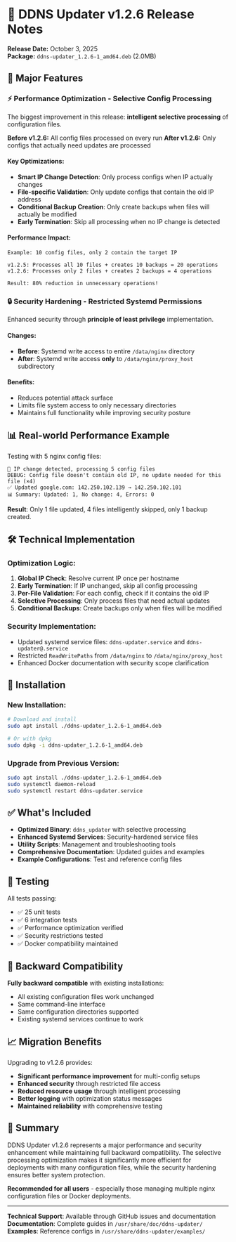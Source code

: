 # 🚀 DDNS Updater v1.2.6 Release Notes

**Release Date:** October 3, 2025  
**Package:** `ddns-updater_1.2.6-1_amd64.deb` (2.0MB)

## 🎯 Major Features

### ⚡ **Performance Optimization - Selective Config Processing**
The biggest improvement in this release: **intelligent selective processing** of configuration files.

**Before v1.2.6:** All config files processed on every run
**After v1.2.6:** Only configs that actually need updates are processed

#### Key Optimizations:
- **Smart IP Change Detection**: Only process configs when IP actually changes
- **File-specific Validation**: Only update configs that contain the old IP address  
- **Conditional Backup Creation**: Only create backups when files will actually be modified
- **Early Termination**: Skip all processing when no IP change is detected

#### Performance Impact:
```
Example: 10 config files, only 2 contain the target IP

v1.2.5: Processes all 10 files + creates 10 backups = 20 operations
v1.2.6: Processes only 2 files + creates 2 backups = 4 operations
        
Result: 80% reduction in unnecessary operations!
```

### 🔒 **Security Hardening - Restricted Systemd Permissions**
Enhanced security through **principle of least privilege** implementation.

#### Changes:
- **Before**: Systemd write access to entire `/data/nginx` directory
- **After**: Systemd write access **only** to `/data/nginx/proxy_host` subdirectory

#### Benefits:
- Reduces potential attack surface
- Limits file system access to only necessary directories
- Maintains full functionality while improving security posture

## 📊 **Real-world Performance Example**

Testing with 5 nginx config files:
```
🔄 IP change detected, processing 5 config files
DEBUG: Config file doesn't contain old IP, no update needed for this file (×4)
✅ Updated google.com: 142.250.102.139 → 142.250.102.101
📊 Summary: Updated: 1, No change: 4, Errors: 0
```

**Result**: Only 1 file updated, 4 files intelligently skipped, only 1 backup created.

## 🛠️ **Technical Implementation**

### Optimization Logic:
1. **Global IP Check**: Resolve current IP once per hostname
2. **Early Termination**: If IP unchanged, skip all config processing  
3. **Per-File Validation**: For each config, check if it contains the old IP
4. **Selective Processing**: Only process files that need actual updates
5. **Conditional Backups**: Create backups only when files will be modified

### Security Implementation:
- Updated systemd service files: `ddns-updater.service` and `ddns-updater@.service`
- Restricted `ReadWritePaths` from `/data/nginx` to `/data/nginx/proxy_host`
- Enhanced Docker documentation with security scope clarification

## 🚀 **Installation**

### New Installation:
```bash
# Download and install
sudo apt install ./ddns-updater_1.2.6-1_amd64.deb

# Or with dpkg
sudo dpkg -i ddns-updater_1.2.6-1_amd64.deb
```

### Upgrade from Previous Version:
```bash
sudo apt install ./ddns-updater_1.2.6-1_amd64.deb
sudo systemctl daemon-reload
sudo systemctl restart ddns-updater.service
```

## ✅ **What's Included**

- **Optimized Binary**: `ddns_updater` with selective processing
- **Enhanced Systemd Services**: Security-hardened service files
- **Utility Scripts**: Management and troubleshooting tools
- **Comprehensive Documentation**: Updated guides and examples
- **Example Configurations**: Test and reference config files

## 🧪 **Testing**

All tests passing:
- ✅ 25 unit tests
- ✅ 6 integration tests  
- ✅ Performance optimization verified
- ✅ Security restrictions tested
- ✅ Docker compatibility maintained

## 🔄 **Backward Compatibility**

**Fully backward compatible** with existing installations:
- All existing configuration files work unchanged
- Same command-line interface
- Same configuration directories supported
- Existing systemd services continue to work

## 📈 **Migration Benefits**

Upgrading to v1.2.6 provides:
- **Significant performance improvement** for multi-config setups
- **Enhanced security** through restricted file access
- **Reduced resource usage** through intelligent processing
- **Better logging** with optimization status messages
- **Maintained reliability** with comprehensive testing

## 🎉 **Summary**

DDNS Updater v1.2.6 represents a major performance and security enhancement while maintaining full backward compatibility. The selective processing optimization makes it significantly more efficient for deployments with many configuration files, while the security hardening ensures better system protection.

**Recommended for all users** - especially those managing multiple nginx configuration files or Docker deployments.

---

**Technical Support**: Available through GitHub issues and documentation  
**Documentation**: Complete guides in `/usr/share/doc/ddns-updater/`  
**Examples**: Reference configs in `/usr/share/ddns-updater/examples/`